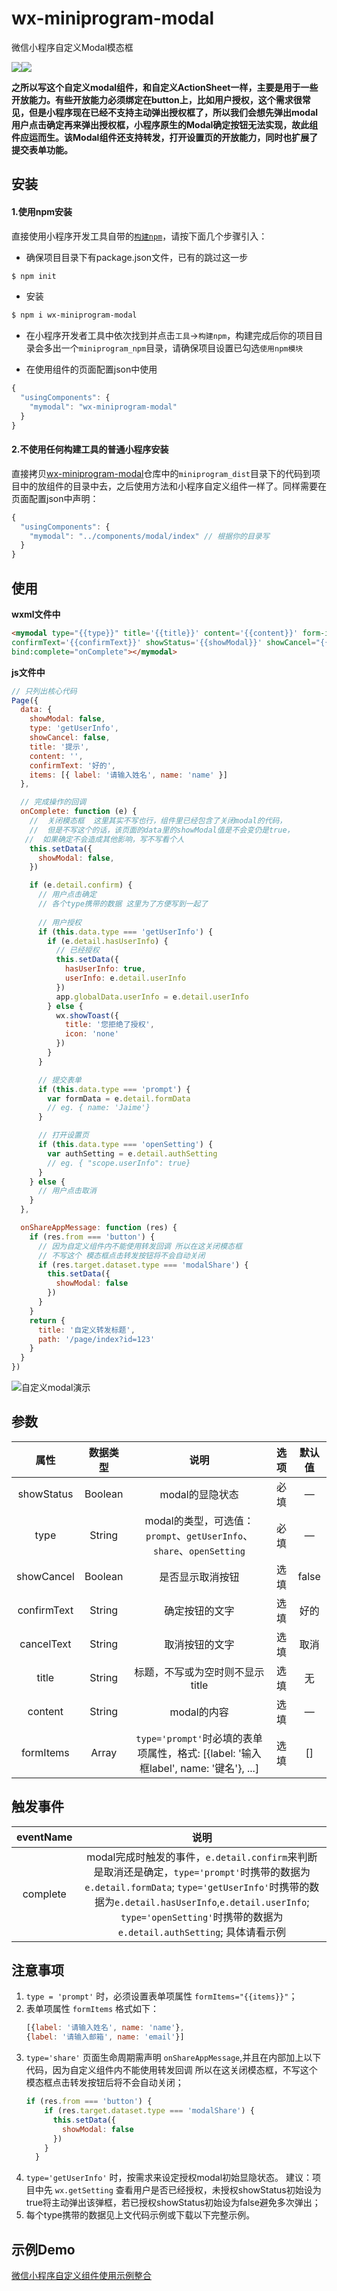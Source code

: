 # wx-miniprogram-modal
微信小程序自定义Modal模态框

[![](https://img.shields.io/npm/dm/wx-miniprogram-modal.svg?style=popout)](https://www.npmjs.com/package/wx-miniprogram-modal)[![](https://img.shields.io/badge/dynamic/json.svg?label=version&url=https%3A%2F%2Fraw.githubusercontent.com%2FJaimeCheng%2Fwx-miniprogram-modal%2Fmaster%2Fpackage.json&query=version&colorB=blue&prefix=%20&suffix=%20)](https://www.npmjs.com/package/wx-miniprogram-modal)


 **之所以写这个自定义modal组件，和自定义ActionSheet一样，主要是用于一些开放能力。有些开放能力必须绑定在button上，比如用户授权，这个需求很常见，但是小程序现在已经不支持主动弹出授权框了，所以我们会想先弹出modal用户点击确定再来弹出授权框，小程序原生的Modal确定按钮无法实现，故此组件应运而生。该Modal组件还支持转发，打开设置页的开放能力，同时也扩展了提交表单功能。**

## 安装
#### 1.使用npm安装
直接使用小程序开发工具自带的[```构建npm```](https://developers.weixin.qq.com/miniprogram/dev/devtools/npm.html)，请按下面几个步骤引入：
- 确保项目目录下有package.json文件，已有的跳过这一步
``` bash
$ npm init
```
- 安装
``` bash
$ npm i wx-miniprogram-modal
```
- 在小程序开发者工具中依次找到并点击`工具`->`构建npm`，构建完成后你的项目目录会多出一个`miniprogram_npm`目录，请确保项目设置已勾选`使用npm模块`

- 在使用组件的页面配置json中使用
```js
{
  "usingComponents": {
    "mymodal": "wx-miniprogram-modal"
  }
}
```
#### 2.不使用任何构建工具的普通小程序安装
直接拷贝[wx-miniprogram-modal](https://github.com/JaimeCheng/wx-miniprogram-modal)仓库中的`miniprogram_dist`目录下的代码到项目中的放组件的目录中去，之后使用方法和小程序自定义组件一样了。同样需要在页面配置json中声明：
```js
{
  "usingComponents": {
    "mymodal": "../components/modal/index" // 根据你的目录写
  }
}
```

## 使用
**wxml文件中**
```html
<mymodal type="{{type}}" title='{{title}}' content='{{content}}' form-items="{{items}}"
confirmText='{{confirmText}}' showStatus='{{showModal}}' showCancel="{{showCancel}}" 
bind:complete="onComplete"></mymodal>
```
**js文件中**
```js
// 只列出核心代码
Page({
  data: {
    showModal: false,
    type: 'getUserInfo',
    showCancel: false,
    title: '提示',
    content: '',
    confirmText: '好的',
    items: [{ label: '请输入姓名', name: 'name' }]
  },

  // 完成操作的回调
  onComplete: function (e) {
    //  关闭模态框  这里其实不写也行，组件里已经包含了关闭modal的代码，
    //  但是不写这个的话，该页面的data里的showModal值是不会变仍是true，
   //  如果确定不会造成其他影响，写不写看个人
    this.setData({
      showModal: false,
    })

    if (e.detail.confirm) {
      // 用户点击确定
      // 各个type携带的数据 这里为了方便写到一起了
      
      // 用户授权
      if (this.data.type === 'getUserInfo') {
        if (e.detail.hasUserInfo) {
          // 已经授权
          this.setData({
            hasUserInfo: true,
            userInfo: e.detail.userInfo
          })
          app.globalData.userInfo = e.detail.userInfo
        } else {
          wx.showToast({
            title: '您拒绝了授权',
            icon: 'none'
          })
        }
      }

      // 提交表单
      if (this.data.type === 'prompt') {
        var formData = e.detail.formData
        // eg. { name: 'Jaime'}
      }

      // 打开设置页
      if (this.data.type === 'openSetting') {
        var authSetting = e.detail.authSetting
        // eg. { "scope.userInfo": true}
      }
    } else {
      // 用户点击取消
    }
  },

  onShareAppMessage: function (res) {
    if (res.from === 'button') {
      // 因为自定义组件内不能使用转发回调 所以在这关闭模态框
      // 不写这个 模态框点击转发按钮将不会自动关闭 
      if (res.target.dataset.type === 'modalShare') {
        this.setData({
          showModal: false
        })
      }
    }
    return {
      title: '自定义转发标题',
      path: '/page/index?id=123'
    }
  }
})
```
![自定义modal演示](demo.gif)

## 参数
| 属性 | 数据类型 | 说明 | 选项 | 默认值 |
| :--: | :--: | :--: | :--: | :--: |
| showStatus | Boolean | modal的显隐状态 | 必填 | — |
| type | String |modal的类型，可选值：`prompt`、`getUserInfo`、`share`、`openSetting` | 必填 | — |
| showCancel | Boolean | 是否显示取消按钮 |  选填 | false |
| confirmText | String | 确定按钮的文字 |  选填 | 好的 |
| cancelText | String | 取消按钮的文字 |  选填 | 取消 |
| title | String | 标题，不写或为空时则不显示title |  选填 | 无 |
| content | String | modal的内容 |  选填 | — |
| formItems | Array | `type='prompt'`时必填的表单项属性，格式: [{label: '输入框label', name: '键名'}, ...] |  选填 | [] |
## 触发事件
| eventName | 说明 |
| :--: | :--: |
| complete | modal完成时触发的事件，`e.detail.confirm`来判断是取消还是确定，`type='prompt'`时携带的数据为`e.detail.formData`; `type='getUserInfo'`时携带的数据为`e.detail.hasUserInfo`,`e.detail.userInfo`; `type='openSetting'`时携带的数据为`e.detail.authSetting`; 具体请看示例|
## 注意事项
1. `type = 'prompt'` 时，必须设置表单项属性 `formItems="{{items}}"`；
2. 表单项属性 `formItems` 格式如下：
    ```js
    [{label: '请输入姓名', name: 'name'}, 
    {label: '请输入邮箱', name: 'email'}]
    ```
3. `type='share'` 页面生命周期需声明 `onShareAppMessage`,并且在内部加上以下代码，因为自定义组件内不能使用转发回调 所以在这关闭模态框，不写这个 模态框点击转发按钮后将不会自动关闭；
    ```js
    if (res.from === 'button') {
        if (res.target.dataset.type === 'modalShare') {
          this.setData({
            showModal: false
          })
        }
      }
    ```
4. `type='getUserInfo'` 时，按需求来设定授权modal初始显隐状态。
建议：项目中先 `wx.getSetting` 查看用户是否已经授权，未授权showStatus初始设为true将主动弹出该弹框，若已授权showStatus初始设为false避免多次弹出；
5. 每个type携带的数据见上文代码示例或下载以下完整示例。
## 示例Demo
[微信小程序自定义组件使用示例整合](https://github.com/JaimeCheng/weapp-components)


